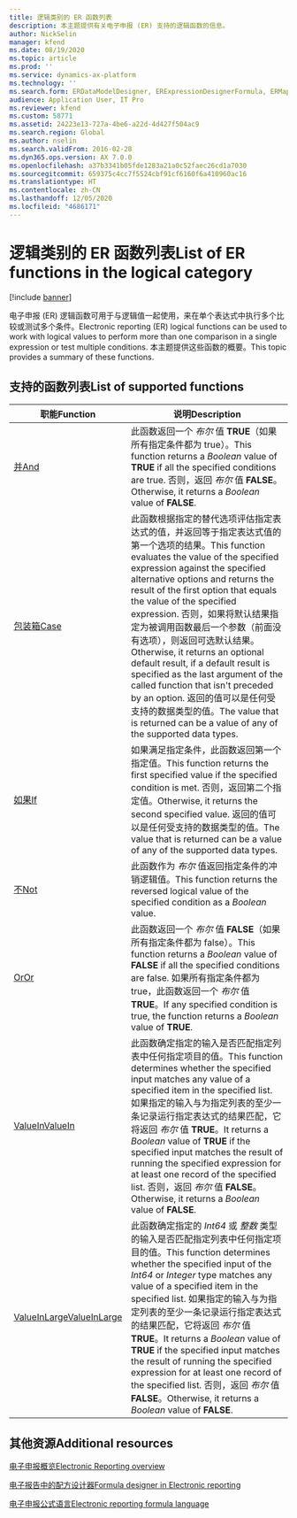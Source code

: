 ```yaml
---
title: 逻辑类别的 ER 函数列表
description: 本主题提供有关电子申报 (ER) 支持的逻辑函数的信息。
author: NickSelin
manager: kfend
ms.date: 08/19/2020
ms.topic: article
ms.prod: ''
ms.service: dynamics-ax-platform
ms.technology: ''
ms.search.form: ERDataModelDesigner, ERExpressionDesignerFormula, ERMappedFormatDesigner, ERModelMappingDesigner
audience: Application User, IT Pro
ms.reviewer: kfend
ms.custom: 58771
ms.assetid: 24223e13-727a-4be6-a22d-4d427f504ac9
ms.search.region: Global
ms.author: nselin
ms.search.validFrom: 2016-02-28
ms.dyn365.ops.version: AX 7.0.0
ms.openlocfilehash: a37b3341b05fde1283a21a0c52faec26cd1a7030
ms.sourcegitcommit: 659375c4cc7f5524cbf91cf6160f6a410960ac16
ms.translationtype: HT
ms.contentlocale: zh-CN
ms.lasthandoff: 12/05/2020
ms.locfileid: "4686171"
---
```

# <a name="list-of-er-functions-in-the-logical-category"></a><span data-ttu-id="c1cb0-103">逻辑类别的 ER 函数列表</span><span class="sxs-lookup"><span data-stu-id="c1cb0-103">List of ER functions in the logical category</span></span>

[!include [banner](../includes/banner.md)]

<span data-ttu-id="c1cb0-104">电子申报 (ER) 逻辑函数可用于与逻辑值一起使用，来在单个表达式中执行多个比较或测试多个条件。</span><span class="sxs-lookup"><span data-stu-id="c1cb0-104">Electronic reporting (ER) logical functions can be used to work with logical values to perform more than one comparison in a single expression or test multiple conditions.</span></span> <span data-ttu-id="c1cb0-105">本主题提供这些函数的概要。</span><span class="sxs-lookup"><span data-stu-id="c1cb0-105">This topic provides a summary of these functions.</span></span>

## <a name="list-of-supported-functions"></a><span data-ttu-id="c1cb0-106">支持的函数列表</span><span class="sxs-lookup"><span data-stu-id="c1cb0-106">List of supported functions</span></span>

| <span data-ttu-id="c1cb0-107">职能</span><span class="sxs-lookup"><span data-stu-id="c1cb0-107">Function</span></span> | <span data-ttu-id="c1cb0-108">说明</span><span class="sxs-lookup"><span data-stu-id="c1cb0-108">Description</span></span> |
|----------|-------------|
| [<span data-ttu-id="c1cb0-109">并</span><span class="sxs-lookup"><span data-stu-id="c1cb0-109">And</span></span>](er-functions-logical-and.md)                       | <span data-ttu-id="c1cb0-110">此函数返回一个 *布尔* 值 **TRUE**（如果所有指定条件都为 true）。</span><span class="sxs-lookup"><span data-stu-id="c1cb0-110">This function returns a *Boolean* value of **TRUE** if all the specified conditions are true.</span></span> <span data-ttu-id="c1cb0-111">否则，返回 *布尔* 值 **FALSE**。</span><span class="sxs-lookup"><span data-stu-id="c1cb0-111">Otherwise, it returns a *Boolean* value of **FALSE**.</span></span> |
| [<span data-ttu-id="c1cb0-112">包装箱</span><span class="sxs-lookup"><span data-stu-id="c1cb0-112">Case</span></span>](er-functions-logical-case.md)                     | <span data-ttu-id="c1cb0-113">此函数根据指定的替代选项评估指定表达式的值，并返回等于指定表达式值的第一个选项的结果。</span><span class="sxs-lookup"><span data-stu-id="c1cb0-113">This function evaluates the value of the specified expression against the specified alternative options and returns the result of the first option that equals the value of the specified expression.</span></span> <span data-ttu-id="c1cb0-114">否则，如果将默认结果指定为被调用函数最后一个参数（前面没有选项），则返回可选默认结果。</span><span class="sxs-lookup"><span data-stu-id="c1cb0-114">Otherwise, it returns an optional default result, if a default result is specified as the last argument of the called function that isn't preceded by an option.</span></span> <span data-ttu-id="c1cb0-115">返回的值可以是任何受支持的数据类型的值。</span><span class="sxs-lookup"><span data-stu-id="c1cb0-115">The value that is returned can be a value of any of the supported data types.</span></span> |
| [<span data-ttu-id="c1cb0-116">如果</span><span class="sxs-lookup"><span data-stu-id="c1cb0-116">If</span></span>](er-functions-logical-if.md)                         | <span data-ttu-id="c1cb0-117">如果满足指定条件，此函数返回第一个指定值。</span><span class="sxs-lookup"><span data-stu-id="c1cb0-117">This function returns the first specified value if the specified condition is met.</span></span> <span data-ttu-id="c1cb0-118">否则，返回第二个指定值。</span><span class="sxs-lookup"><span data-stu-id="c1cb0-118">Otherwise, it returns the second specified value.</span></span> <span data-ttu-id="c1cb0-119">返回的值可以是任何受支持的数据类型的值。</span><span class="sxs-lookup"><span data-stu-id="c1cb0-119">The value that is returned can be a value of any of the supported data types.</span></span> |
| [<span data-ttu-id="c1cb0-120">不</span><span class="sxs-lookup"><span data-stu-id="c1cb0-120">Not</span></span>](er-functions-logical-not.md)                       | <span data-ttu-id="c1cb0-121">此函数作为 *布尔* 值返回指定条件的冲销逻辑值。</span><span class="sxs-lookup"><span data-stu-id="c1cb0-121">This function returns the reversed logical value of the specified condition as a *Boolean* value.</span></span> |
| [<span data-ttu-id="c1cb0-122">Or</span><span class="sxs-lookup"><span data-stu-id="c1cb0-122">Or</span></span>](er-functions-logical-or.md)                         | <span data-ttu-id="c1cb0-123">此函数返回一个 *布尔* 值 **FALSE**（如果所有指定条件都为 false）。</span><span class="sxs-lookup"><span data-stu-id="c1cb0-123">This function returns a *Boolean* value of **FALSE** if all the specified conditions are false.</span></span> <span data-ttu-id="c1cb0-124">如果所有指定条件都为 true，此函数返回一个 *布尔* 值 **TRUE**。</span><span class="sxs-lookup"><span data-stu-id="c1cb0-124">If any specified condition is true, the function returns a *Boolean* value of **TRUE**.</span></span> |
| [<span data-ttu-id="c1cb0-125">ValueIn</span><span class="sxs-lookup"><span data-stu-id="c1cb0-125">ValueIn</span></span>](er-functions-logical-valuein.md)               | <span data-ttu-id="c1cb0-126">此函数确定指定的输入是否匹配指定列表中任何指定项目的值。</span><span class="sxs-lookup"><span data-stu-id="c1cb0-126">This function determines whether the specified input matches any value of a specified item in the specified list.</span></span> <span data-ttu-id="c1cb0-127">如果指定的输入与为指定列表的至少一条记录运行指定表达式的结果匹配，它将返回 *布尔* 值 **TRUE**。</span><span class="sxs-lookup"><span data-stu-id="c1cb0-127">It returns a *Boolean* value of **TRUE** if the specified input matches the result of running the specified expression for at least one record of the specified list.</span></span> <span data-ttu-id="c1cb0-128">否则，返回 *布尔* 值 **FALSE**。</span><span class="sxs-lookup"><span data-stu-id="c1cb0-128">Otherwise, it returns a *Boolean* value of **FALSE**.</span></span> |
| [<span data-ttu-id="c1cb0-129">ValueInLarge</span><span class="sxs-lookup"><span data-stu-id="c1cb0-129">ValueInLarge</span></span>](er-functions-logical-valueinlarge.md)     | <span data-ttu-id="c1cb0-130">此函数确定指定的 *Int64* 或 *整数* 类型的输入是否匹配指定列表中任何指定项目的值。</span><span class="sxs-lookup"><span data-stu-id="c1cb0-130">This function determines whether the specified input of the *Int64* or *Integer* type matches any value of a specified item in the specified list.</span></span> <span data-ttu-id="c1cb0-131">如果指定的输入与为指定列表的至少一条记录运行指定表达式的结果匹配，它将返回 *布尔* 值 **TRUE**。</span><span class="sxs-lookup"><span data-stu-id="c1cb0-131">It returns a *Boolean* value of **TRUE** if the specified input matches the result of running the specified expression for at least one record of the specified list.</span></span> <span data-ttu-id="c1cb0-132">否则，返回 *布尔* 值 **FALSE**。</span><span class="sxs-lookup"><span data-stu-id="c1cb0-132">Otherwise, it returns a *Boolean* value of **FALSE**.</span></span> |


## <a name="additional-resources"></a><span data-ttu-id="c1cb0-133">其他资源</span><span class="sxs-lookup"><span data-stu-id="c1cb0-133">Additional resources</span></span>

[<span data-ttu-id="c1cb0-134">电子申报概览</span><span class="sxs-lookup"><span data-stu-id="c1cb0-134">Electronic Reporting overview</span></span>](general-electronic-reporting.md)

[<span data-ttu-id="c1cb0-135">电子报告中的配方设计器</span><span class="sxs-lookup"><span data-stu-id="c1cb0-135">Formula designer in Electronic reporting</span></span>](general-electronic-reporting-formula-designer.md)

[<span data-ttu-id="c1cb0-136">电子申报公式语言</span><span class="sxs-lookup"><span data-stu-id="c1cb0-136">Electronic reporting formula language</span></span>](er-formula-language.md)
